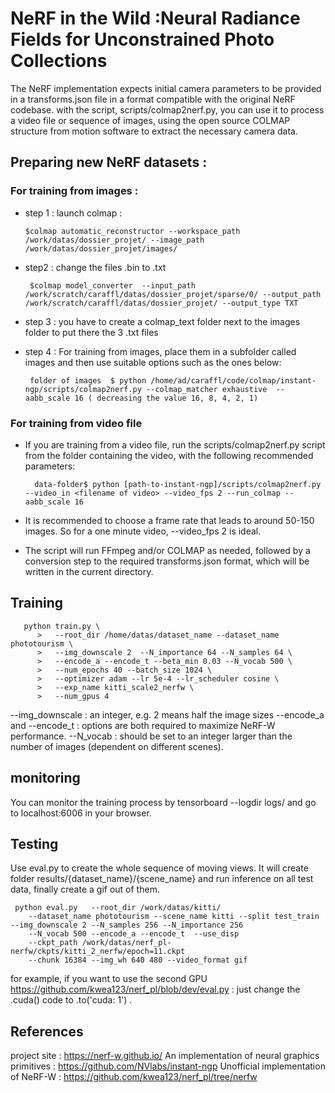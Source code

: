 # NeRF in the Wild :Neural Radiance Fields for Unconstrained Photo Collections

The NeRF implementation expects initial camera parameters to be provided in a transforms.json file in a format compatible with the original NeRF codebase. with the script, scripts/colmap2nerf.py, you can use it to process a video file or sequence of images, using the open source COLMAP structure from motion software to extract the necessary camera data.

## Preparing new NeRF datasets :

### For training from images : 

- step 1  : launch colmap :  
      
      $colmap automatic_reconstructor --workspace_path /work/datas/dossier_projet/ --image_path /work/datas/dossier_projet/images/

- step2 : change the files .bin to .txt 
               
       $colmap model_converter  --input_path  /work/scratch/caraffl/datas/dossier_projet/sparse/0/ --output_path  /work/scratch/caraffl/datas/dossier_projet/ --output_type TXT

- step 3  : you have to create a colmap_text folder next to the images folder to put there the 3 .txt files

- step 4  : For training from images, place them in a subfolder called images and then use suitable options such as the ones below:
       
       folder of images  $ python /home/ad/caraffl/code/colmap/instant-ngp/scripts/colmap2nerf.py --colmap_matcher exhaustive  --aabb_scale 16 ( decreasing the value 16, 8, 4, 2, 1)

### For training from video file 

- If you are training from a video file, run the scripts/colmap2nerf.py script from the folder containing the video, with the following recommended parameters:

        data-folder$ python [path-to-instant-ngp]/scripts/colmap2nerf.py --video_in <filename of video> --video_fps 2 --run_colmap --aabb_scale 16

- It is recommended to choose a frame rate that leads to around 50-150 images. So for a one minute video, --video_fps 2 is ideal.
  
- The script will run FFmpeg and/or COLMAP as needed, followed by a conversion step to the required transforms.json format, which will be written in the current directory.
  
## Training
  
       python train.py \
          >   --root_dir /home/datas/dataset_name --dataset_name phototourism \
          >   --img_downscale 2  --N_importance 64 --N_samples 64 \
          >   --encode_a --encode_t --beta_min 0.03 --N_vocab 500 \
          >   --num_epochs 40 --batch_size 1024 \
          >   --optimizer adam --lr 5e-4 --lr_scheduler cosine \
          >   --exp_name kitti_scale2_nerfw \
          >   --num_gpus 4
          
--img_downscale : an integer, e.g. 2 means half the image sizes
--encode_a and --encode_t : options are both required to maximize NeRF-W performance.
--N_vocab : should be set to an integer larger than the number of images (dependent on different scenes).

## monitoring 

You can monitor the training process by tensorboard --logdir logs/ and go to localhost:6006 in your browser.

## Testing

Use eval.py to create the whole sequence of moving views. It will create folder results/{dataset_name}/{scene_name} and run inference on all test data, finally create a gif out of them.

     python eval.py   --root_dir /work/datas/kitti/ 
        --dataset_name phototourism --scene_name kitti --split test_train --img_downscale 2 --N_samples 256 --N_importance 256  
        --N_vocab 500 --encode_a --encode_t  --use_disp 
        --ckpt_path /work/datas/nerf_pl-nerfw/ckpts/kitti_2_nerfw/epoch=11.ckpt
        --chunk 16384 --img_wh 640 480 --video_format gif

for example, if you want to use the second GPU
https://github.com/kwea123/nerf_pl/blob/dev/eval.py : just change the .cuda() code to .to('cuda: 1') .
  
## References 
project site : https://nerf-w.github.io/
An implementation of neural graphics primitives : https://github.com/NVlabs/instant-ngp
Unofficial implementation of NeRF-W : https://github.com/kwea123/nerf_pl/tree/nerfw
